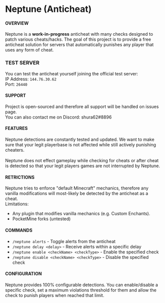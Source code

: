 # Neptune (Anticheat)
#### OVERVIEW
Neptune is a **work-in-progress** anticheat with many checks designed to patch various cheats/hacks. The goal of this project is to provide a free anticheat solution for servers that automatically punishes any player that uses any form of cheat.
### TEST SERVER
You can test the anticheat yourself joining the official test server:\
IP Address: ```144.76.30.62```\
Port: ```26440```
#### SUPPORT  
Project is open-sourced and therefore all support will be handled on issues page.\
You can also contact me on Discord: shura62#8896
#### FEATURES
Neptune detections are constantly tested and updated. We want to make sure that your legit playerbase is not affected while still actively punishing cheaters.\
\
Neptune does not effect gameplay while checking for cheats or after cheat is detected so that your legit players games are not interrupted by Neptune.
#### RETRICTIONS
Neptune tries to enforce "default Minecraft" mechanics, therefore any vanilla modifications will most-likely be detected by the anticheat as a cheat.\
Limitations:
* Any plugin that modifies vanilla mechanics (e.g. Custom Enchants).
* PocketMine forks (untested)
#### COMMANDS
* ```/neptune alerts``` - Toggle alerts from the anticheat
* ```/neptune delay <delay>``` - Receive alerts within a specific delay
* ```/neptune enable <checkName> <checkType>``` - Enable the specified check
* ```/neptune disable <checkName> <checkType>``` - Disable the specified check
#### CONFIGURATION
Neptune provides 100% configurable detections. You can enable/disable a specific check, set a maximum violations threshold for them and allow the check to punish players when reached that limit.

